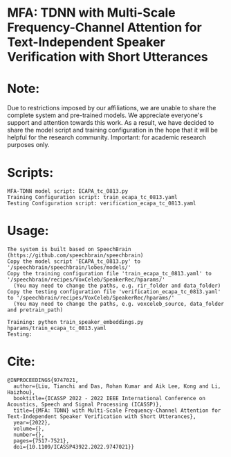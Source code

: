 # MFA: TDNN with Multi-Scale Frequency-Channel Attention for Text-Independent Speaker Verification with Short Utterances

# Note: 
Due to restrictions imposed by our affiliations, we are unable to share the complete system and pre-trained models. We appreciate everyone's support and attention towards this work. As a result, we have decided to share the model script and training configuration in the hope that it will be helpful for the research community. Important: for academic research purposes only.

# Scripts:
```
MFA-TDNN model script: ECAPA_tc_0813.py
Training Configuration script: train_ecapa_tc_0813.yaml
Testing Configuration script: verification_ecapa_tc_0813.yaml
```

# Usage:
```
The system is built based on SpeechBrain (https://github.com/speechbrain/speechbrain)
Copy the model script 'ECAPA_tc_0813.py' to '/speechbrain/speechbrain/lobes/models/'
Copy the training configuration file 'train_ecapa_tc_0813.yaml' to '/speechbrain/recipes/VoxCeleb/SpeakerRec/hparams/'
  (You may need to change the paths, e.g. rir_folder and data_folder)
Copy the testing configuration file 'verification_ecapa_tc_0813.yaml' to '/speechbrain/recipes/VoxCeleb/SpeakerRec/hparams/'
  (You may need to change the paths, e.g. voxceleb_source, data_folder and pretrain_path)

Training: python train_speaker_embeddings.py hparams/train_ecapa_tc_0813.yaml
Testing:
```

# Cite:
```
@INPROCEEDINGS{9747021,
  author={Liu, Tianchi and Das, Rohan Kumar and Aik Lee, Kong and Li, Haizhou},
  booktitle={ICASSP 2022 - 2022 IEEE International Conference on Acoustics, Speech and Signal Processing (ICASSP)}, 
  title={{MFA: TDNN} with Multi-Scale Frequency-Channel Attention for Text-Independent Speaker Verification with Short Utterances}, 
  year={2022},
  volume={},
  number={},
  pages={7517-7521},
  doi={10.1109/ICASSP43922.2022.9747021}}
```
